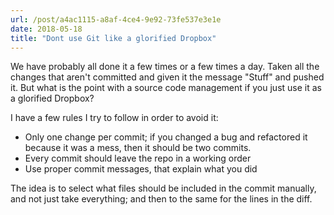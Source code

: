 ```yaml
---
url: /post/a4ac1115-a8af-4ce4-9e92-73fe537e3e1e
date: 2018-05-18
title: "Dont use Git like a glorified Dropbox"
---
```


We have probably all done it a few times or a few times a day. Taken all the changes that aren't committed and given it the message "Stuff" and pushed it. But what is the point with a source code management if you just use it as a glorified Dropbox?

I have a few rules I try to follow in order to avoid it:

- Only one change per commit; if you changed a bug and refactored it because it was a mess, then it should be two commits.
- Every commit should leave the repo in a working order
- Use proper commit messages, that explain what you did

The idea is to select what files should be included in the commit manually, and not just take everything; and then to the same for the lines in the diff. 